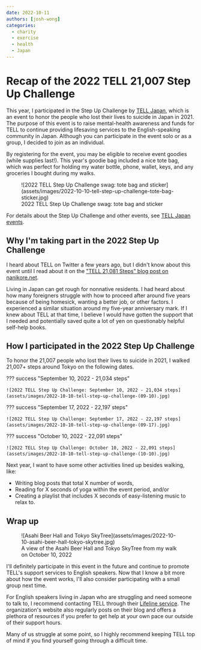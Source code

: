 ```yaml
---
date: 2022-10-11
authors: [josh-wong]
categories:
  - charity
  - exercise
  - health
  - Japan
---
```


# Recap of the 2022 TELL 21,007 Step Up Challenge

This year, I participated in the Step Up Challenge by [TELL Japan](https://telljp.com/), which is an event to honor the people who lost their lives to suicide in Japan in 2021. The purpose of this event is to raise mental-health awareness and funds for TELL to continue providing lifesaving services to the English-speaking community in Japan. Although you can participate in the event solo or as a group, I decided to join as an individual.

<!-- more -->

By registering for the event, you may be eligible to receive event goodies (while supplies last!). This year's goodie bag included a nice tote bag, which was perfect for holding my water bottle, phone, wallet, keys, and any groceries I bought during my walks.

<figure markdown>
  ![2022 TELL Step Up Challenge swag: tote bag and sticker](assets/images/2022-10-10-tell-step-up-challenge-tote-bag-sticker.jpg)
  <figcaption>2022 TELL Step Up Challenge swag: tote bag and sticker</figcaption>
</figure>

For details about the Step Up Challenge and other events, see [TELL Japan events](https://www.tellevents.org/).

## Why I'm taking part in the 2022 Step Up Challenge

I heard about TELL on Twitter a few years ago, but I didn't know about this event until I read about it on the ["TELL 21,081 Steps" blog post on nanikore.net](https://www.nanikore.net/2021/10/11/tell-21081-steps/).
 
Living in Japan can get rough for nonnative residents. I had heard about how many foreigners struggle with how to proceed after around five years because of being homesick, wanting a better job, or other factors. I experienced a similar situation around my five-year anniversary mark. If I knew about TELL at that time, I believe I would have gotten the support that I needed and potentially saved quite a lot of yen on questionably helpful self-help books.

## How I participated in the 2022 Step Up Challenge

To honor the 21,007 people who lost their lives to suicide in 2021, I walked 21,007+ steps around Tokyo on the following dates.

??? success "September 10, 2022 - 21,034 steps"

    ![2022 TELL Step Up Challenge: September 10, 2022 - 21,034 steps](assets/images/2022-10-10-tell-step-up-challenge-(09-10).jpg)

??? success "September 17, 2022 - 22,197 steps"

    ![2022 TELL Step Up Challenge: September 17, 2022 - 22,197 steps](assets/images/2022-10-10-tell-step-up-challenge-(09-17).jpg)

??? success "October 10, 2022 - 22,091 steps"

    ![2022 TELL Step Up Challenge: October 10, 2022 - 22,091 steps](assets/images/2022-10-10-tell-step-up-challenge-(10-10).jpg)


Next year, I want to have some other activities lined up besides walking, like:

- Writing blog posts that total X number of words,
- Reading for X seconds of yoga within the event period, and/or
- Creating a playlist that includes X seconds of easy-listening music to relax to.

## Wrap up

<figure markdown>
  ![Asahi Beer Hall and Tokyo SkyTree](assets/images/2022-10-10-asahi-beer-hall-tokyo-skytree.jpg)
  <figcaption>A view of the Asahi Beer Hall and Tokyo SkyTree from my walk on October 10, 2022</figcaption>
</figure>

I'll definitely participate in this event in the future and continue to promote TELL's support services to English speakers. Now that I know a bit more about how the event works, I'll also consider participating with a small group next time.

For English speakers living in Japan who are struggling and need someone to talk to, I recommend contacting TELL through their [Lifeline service](https://telljp.com/lifeline/). The organization's website also regularly posts on their blog and offers a plethora of resources if you prefer to get help at your own pace our outside of their support hours.

Many of us struggle at some point, so I highly recommend keeping TELL top of mind if you find yourself going through a difficult time.
